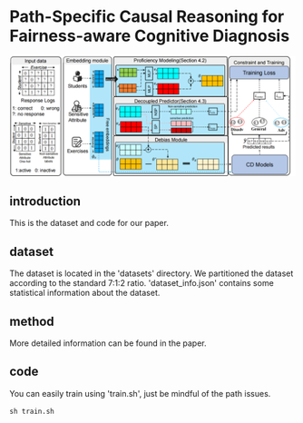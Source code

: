 # Path-Specific Causal Reasoning for Fairness-aware Cognitive Diagnosis
![PDF Image](KDD2024-framework.png)

## introduction
This is the dataset and code for our paper.

## dataset
The dataset is located in the 'datasets' directory. We partitioned the dataset according to the standard 7:1:2 ratio. 'dataset_info.json' contains some statistical information about the dataset.

## method
More detailed information can be found in the paper.

## code
You can easily train using 'train.sh', just be mindful of the path issues.
```
sh train.sh
```

